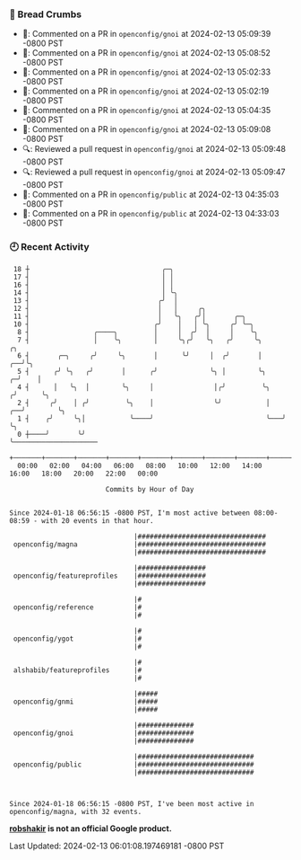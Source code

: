 ### 🍞 Bread Crumbs

 * 💬: Commented on a PR in  `openconfig/gnoi` at 2024-02-13 05:09:39 -0800 PST
 * 💬: Commented on a PR in  `openconfig/gnoi` at 2024-02-13 05:08:52 -0800 PST
 * 💬: Commented on a PR in  `openconfig/gnoi` at 2024-02-13 05:02:33 -0800 PST
 * 💬: Commented on a PR in  `openconfig/gnoi` at 2024-02-13 05:02:19 -0800 PST
 * 💬: Commented on a PR in  `openconfig/gnoi` at 2024-02-13 05:04:35 -0800 PST
 * 💬: Commented on a PR in  `openconfig/gnoi` at 2024-02-13 05:09:08 -0800 PST
 * 🔍: Reviewed a pull request in  `openconfig/gnoi` at 2024-02-13 05:09:48 -0800 PST
 * 🔍: Reviewed a pull request in  `openconfig/gnoi` at 2024-02-13 05:09:47 -0800 PST
 * 💬: Commented on a PR in  `openconfig/public` at 2024-02-13 04:35:03 -0800 PST
 * 💬: Commented on a PR in  `openconfig/public` at 2024-02-13 04:33:03 -0800 PST

### 🕘 Recent Activity
```
 18 ┼                                 ╭─╮
 17 ┤                                 │ │
 16 ┤                                 │ │
 14 ┤                                 │ ╰╮
 13 ┤                                ╭╯  │
 12 ┤                                │   │     ╭╮
 11 ┤                                │   ╰╮   ╭╯│       ╭─╮
 10 ┤                               ╭╯    │   │ ╰╮     ╭╯ ╰─╮
  8 ┤                ╭────╮         │     │  ╭╯  │     │    ╰╮
  7 ┤                │    ╰╮        │     ╰╮╭╯   ╰╮   ╭╯     ╰╮              ╭╮
  6 ┤       ╭─╮     ╭╯     ╰╮       │      ╰╯     │  ╭╯       │           ╭──╯╰╮
  5 ┤      ╭╯ ╰╮   ╭╯       │      ╭╯             ╰╮ │        ╰╮        ╭─╯    │
  4 ┤      │   ╰╮  │        ╰╮     │               │╭╯         ╰╮      ╭╯      ╰╮
  2 ┤     ╭╯    │ ╭╯         ╰╮    │               ╰╯           │   ╭──╯        ╰╮
  1 ┤    ╭╯     ╰╮│           ╰────╯                            ╰───╯            ╰╮
  0 ┼────╯       ╰╯                                                               ╰─────────────────────
    +───────+───────+───────+───────+───────+───────+───────+───────+───────+───────+───────+───────+────
  00:00   02:00   04:00   06:00   08:00   10:00   12:00   14:00   16:00   18:00   20:00   22:00   00:00   

						Commits by Hour of Day


Since 2024-01-18 06:56:15 -0800 PST, I'm most active between 08:00-08:59 - with 20 events in that hour.

```



```
                               |################################
 openconfig/magna              |################################
                               |################################

                               |#################
 openconfig/featureprofiles    |#################
                               |#################

                               |#
 openconfig/reference          |#
                               |#

                               |#
 openconfig/ygot               |#
                               |#

                               |#
 alshabib/featureprofiles      |#
                               |#

                               |#####
 openconfig/gnmi               |#####
                               |#####

                               |##############
 openconfig/gnoi               |##############
                               |##############

                               |#############################
 openconfig/public             |#############################
                               |#############################



Since 2024-01-18 06:56:15 -0800 PST, I've been most active in openconfig/magna, with 32 events.

```
**[robshakir](mailto:robjs@google.com) is not an official Google product.**  


Last Updated: 2024-02-13 06:01:08.197469181 -0800 PST
